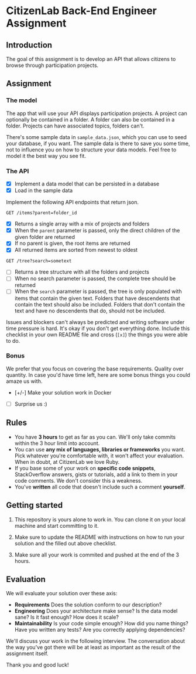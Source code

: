 # CitizenLab Back-End Engineer Assignment

## Introduction

The goal of this assignment is to develop an API that allows citizens to browse through participation projects.

## Assignment

### The model

The app that will use your API displays participation projects. A project can optionally be contained in a folder. A folder can also be contained in a folder. Projects can have associated topics, folders can't.

There's some sample data in `sample_data.json`, which you can use to seed your database, if you want. The sample data is there to save you some time, not to influence you on how to structure your data models. Feel free to model it the best way you see fit.

### The API

- [x] Implement a data model that can be persisted in a database
- [x] Load in the sample data

Implement the following API endpoints that return json.

`GET /items?parent=folder_id`
- [x] Returns a single array with a mix of projects and folders
- [x] When the `parent` parameter is passed, only the direct children of the given folder are returned
- [x] If no parent is given, the root items are returned
- [x] All returned items are sorted from newest to oldest

`GET /tree?search=sometext`
- [ ] Returns a tree structure with all the folders and projects
- [ ] When no search parameter is passed, the complete tree should be returned
- [ ] When the `search` parameter is passed, the tree is only populated with items that contain the given text. Folders that have descendents that contain the text should also be included. Folders that don't contain the text and have no descendents that do, should not be included.

Issues and blockers can't always be predicted and writing software under time pressure is hard. It's okay if you don't get everything done. Include this checklist in your own README file and cross (`[x]`) the things you were able to do.

### Bonus

We prefer that you focus on covering the base requirements. Quality over quantity. In case you'd have time left, here are some bonus things you could amaze us with.

- [+/-] Make your solution work in Docker
- [ ] Surprise us :)

## Rules

* You have **3 hours** to get as far as you can. We'll only take commits within the 3 hour limit into account.
* You can use **any mix of languages, libraries or frameworks** you want. Pick whatever you're comfortable with, it won't affect your evaluation. When in doubt, at CitizenLab we love Ruby.
* If you base some of your work on **specific code snippets**, StackOverflow answers, gists or tutorials, add a link to them in your code comments. We don't consider this a weakness.
* You've **written** all code that doesn't include such a comment **yourself**.

## Getting started

1. This repository is yours alone to work in. You can clone it on your local machine and start committing to it.

2. Make sure to update the README with instructions on how to run your solution and the filled out above checklist.

3. Make sure all your work is commited and pushed at the end of the 3 hours.

## Evaluation

We will evaluate your solution over these axis:

* **Requirements** Does the solution conform to our description?
* **Engineering** Does your architecture make sense? Is the data model sane? Is it fast enough? How does it scale?
* **Maintainability** Is your code simple enough? How did you name things? Have you written any tests? Are you correctly applying dependencies?

We'll discuss your work in the following interview. The conversation about the way you've got there will be at least as important as the result of the assignment itself.

Thank you and good luck!
